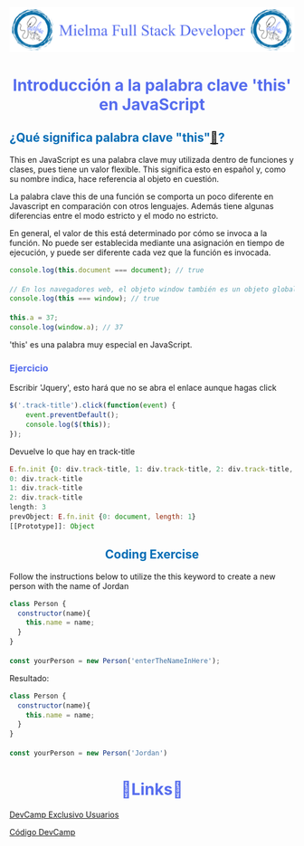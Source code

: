 ![Logo Mielma](image/Logo_Encabezado.png)

# <center><b><font color="#556CEE">Introducción a la palabra clave 'this' en JavaScript</font></b>

## <b><font color="#006cb5">¿Qué significa palabra clave "this"[🔗](https://developer.mozilla.org/es/docs/Web/JavaScript/Reference/Operators/this)?</font></b>

This en JavaScript es una palabra clave muy utilizada dentro de funciones y clases, pues tiene un valor flexible. This significa esto en español y, como su nombre indica, hace referencia al objeto en cuestión.

La palabra clave this de una función se comporta un poco diferente en Javascript en comparación con otros lenguajes. Además tiene algunas diferencias entre el modo estricto y el modo no estricto.

En general, el valor de this está determinado por cómo se invoca a la función. No puede ser establecida mediante una asignación en tiempo de ejecución, y puede ser diferente cada vez que la función es invocada.

```js
console.log(this.document === document); // true

// En los navegadores web, el objeto window también es un objeto global:
console.log(this === window); // true

this.a = 37;
console.log(window.a); // 37
```

'this' es una palabra muy especial en JavaScript.

### <font color="#556CEE">Ejercicio</font>
Escribir 'Jquery', esto hará que no se abra el enlace aunque hagas click
```js
$('.track-title').click(function(event) {
    event.preventDefault();
    console.log($(this));
});
```
Devuelve lo que hay en track-title
```js
E.fn.init {0: div.track-title, 1: div.track-title, 2: div.track-title, length: 3, prevObject: E.fn.init}.
0: div.track-title
1: div.track-title
2: div.track-title
length: 3
prevObject: E.fn.init {0: document, length: 1}
[[Prototype]]: Object
```


## <center><b><font color="#006cb5">Coding Exercise</font></b>
Follow the instructions below to utilize the this keyword to create a new person with the name of Jordan
```js
class Person {
  constructor(name){
    this.name = name;
  }
}

const yourPerson = new Person('enterTheNameInHere');
```
Resultado:
```js
class Person {
  constructor(name){
    this.name = name;
  }
}

const yourPerson = new Person('Jordan')
```


# <center><b><font color="#556CEE">🔗Links🔗</font></b>

[DevCamp Exclusivo Usuarios](https://basque.devcamp.com/pt-full-stack-development-javascript-python-react/guide/introduction-this-keyword-javascript)  

[Código DevCamp](https://github.com/rails-camp/javascript-programming/blob/master/section_d_08_introduction_this.js)

<!-- [Código Mielma]() -->